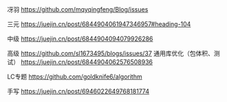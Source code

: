 冴羽
https://github.com/mqyqingfeng/Blog/issues

三元
https://juejin.cn/post/6844904061947346957#heading-104

中级
https://juejin.cn/post/6844904094079926286

高级
https://github.com/sl1673495/blogs/issues/37
  通用库优化（包体积、测试）
  https://juejin.cn/post/6844904062576508936

LC专题
https://github.com/goldknife6/algorithm

手写
https://juejin.cn/post/6946022649768181774